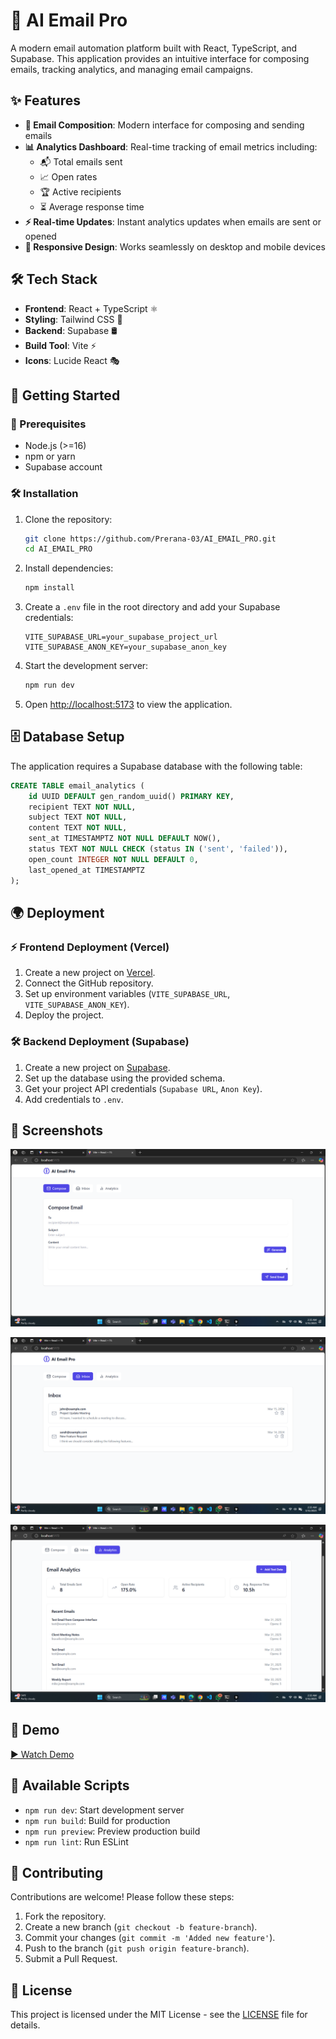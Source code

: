 # 🚀 AI Email Pro

A modern email automation platform built with React, TypeScript, and Supabase. This application provides an intuitive interface for composing emails, tracking analytics, and managing email campaigns.

## ✨ Features

- **📧 Email Composition**: Modern interface for composing and sending emails
- **📊 Analytics Dashboard**: Real-time tracking of email metrics including:
  - 📬 Total emails sent
  - 📈 Open rates
  - 🏆 Active recipients
  - ⏳ Average response time
- **⚡ Real-time Updates**: Instant analytics updates when emails are sent or opened
- **📱 Responsive Design**: Works seamlessly on desktop and mobile devices

## 🛠 Tech Stack

- **Frontend**: React + TypeScript ⚛️
- **Styling**: Tailwind CSS 🎨
- **Backend**: Supabase 🛢️
- **Build Tool**: Vite ⚡
- **Icons**: Lucide React 🎭

## 🚀 Getting Started

### 📌 Prerequisites
- Node.js (>=16)
- npm or yarn
- Supabase account

### 🛠 Installation

1. Clone the repository:

   ```bash
   git clone https://github.com/Prerana-03/AI_EMAIL_PRO.git
   cd AI_EMAIL_PRO
   ```

2. Install dependencies:

   ```bash
   npm install
   ```

3. Create a `.env` file in the root directory and add your Supabase credentials:

   ```
   VITE_SUPABASE_URL=your_supabase_project_url
   VITE_SUPABASE_ANON_KEY=your_supabase_anon_key
   ```

4. Start the development server:

   ```bash
   npm run dev
   ```

5. Open [http://localhost:5173](http://localhost:5173) to view the application.

## 🗄️ Database Setup

The application requires a Supabase database with the following table:

```sql
CREATE TABLE email_analytics (
    id UUID DEFAULT gen_random_uuid() PRIMARY KEY,
    recipient TEXT NOT NULL,
    subject TEXT NOT NULL,
    content TEXT NOT NULL,
    sent_at TIMESTAMPTZ NOT NULL DEFAULT NOW(),
    status TEXT NOT NULL CHECK (status IN ('sent', 'failed')),
    open_count INTEGER NOT NULL DEFAULT 0,
    last_opened_at TIMESTAMPTZ
);
```

## 🌍 Deployment

### ⚡ Frontend Deployment (Vercel)
1. Create a new project on [Vercel](https://vercel.com/).
2. Connect the GitHub repository.
3. Set up environment variables (`VITE_SUPABASE_URL`, `VITE_SUPABASE_ANON_KEY`).
4. Deploy the project.

### 🛠 Backend Deployment (Supabase)
1. Create a new project on [Supabase](https://supabase.io/).
2. Set up the database using the provided schema.
3. Get your project API credentials (`Supabase URL`, `Anon Key`).
4. Add credentials to `.env`.

## 📸 Screenshots

![Dashboard](https://github.com/Prerana-03/AI_EMAIL_PRO/blob/main/screenshots/Screenshot%202025-03-31%20023514.png)

![Email Composition](https://github.com/Prerana-03/AI_EMAIL_PRO/blob/main/screenshots/Screenshot%202025-03-31%20023521.png)

![Analytics](https://github.com/Prerana-03/AI_EMAIL_PRO/blob/main/screenshots/Screenshot%202025-03-31%20023544.png)

## 🎥 Demo

[▶ Watch Demo](https://drive.google.com/file/d/144PP9XRYpdl4vVqyeV4lw3RTjUsYDaT8/view?usp=sharing)

## 📜 Available Scripts

- `npm run dev`: Start development server
- `npm run build`: Build for production
- `npm run preview`: Preview production build
- `npm run lint`: Run ESLint

## 🤝 Contributing

Contributions are welcome! Please follow these steps:
1. Fork the repository.
2. Create a new branch (`git checkout -b feature-branch`).
3. Commit your changes (`git commit -m 'Added new feature'`).
4. Push to the branch (`git push origin feature-branch`).
5. Submit a Pull Request.

## 📜 License

This project is licensed under the MIT License - see the [LICENSE](LICENSE) file for details.

